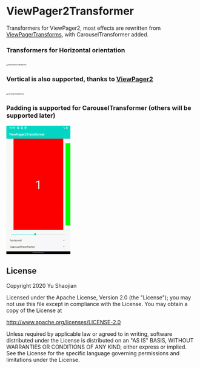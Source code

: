 # ViewPager2Transformer

Transformers for ViewPager2, most effects are rewritten from [ViewPagerTransforms](https://github.com/ToxicBakery/ViewPagerTransforms), with CarouselTransformer added.

### Transformers for Horizontal orientation

<img src="./previews/horizontal-transforms.gif" alt="horizontal-transforms" style="zoom:33%;" />

### Vertical is also supported, thanks to [ViewPager2](https://developer.android.com/training/animation/vp2-migration)

<img src="./previews/vertical-transforms.gif" alt="vertical-transforms" style="zoom:33%;" />

### Padding is supported for CarouselTransformer (others will be supported later)

<img src="./previews/carousel-horizontal-padding.gif" alt="carousel-horizontal-padding" style="zoom:33%;" />



## License

Copyright 2020 Yu Shaojian

Licensed under the Apache License, Version 2.0 (the "License");
you may not use this file except in compliance with the License.
You may obtain a copy of the License at

   http://www.apache.org/licenses/LICENSE-2.0

Unless required by applicable law or agreed to in writing, software
distributed under the License is distributed on an "AS IS" BASIS,
WITHOUT WARRANTIES OR CONDITIONS OF ANY KIND, either express or implied.
See the License for the specific language governing permissions and
limitations under the License.